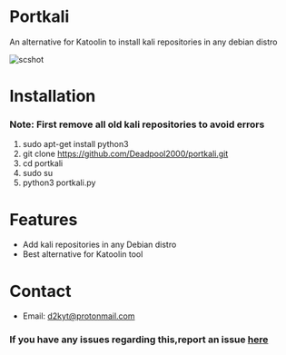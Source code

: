 # Portkali
An alternative for Katoolin to install kali repositories in any debian distro

![scshot](https://user-images.githubusercontent.com/32305505/55868808-d6516980-5ba2-11e9-8abe-f66fce5ba93f.png)


# Installation
### Note: First remove all old kali repositories to avoid errors
1) sudo apt-get install python3
2) git clone https://github.com/Deadpool2000/portkali.git
3) cd portkali
4) sudo su
5) python3 portkali.py

# Features
- Add kali repositories in any Debian distro
- Best alternative for Katoolin tool

# Contact
- Email: d2kyt@protonmail.com

### If you have any issues regarding this,report an issue [here](https://github.com/Deadpool2000/portkali/issues)
